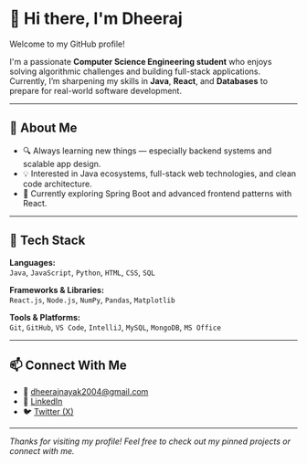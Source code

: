 # 👋 Hi there, I'm Dheeraj

Welcome to my GitHub profile!

I'm a passionate **Computer Science Engineering student** who enjoys solving algorithmic challenges and building full-stack applications. Currently, I’m sharpening my skills in **Java**, **React**, and **Databases** to prepare for real-world software development.

---

## 🚀 About Me

- 🔍 Always learning new things — especially backend systems and scalable app design.
- 💡 Interested in Java ecosystems, full-stack web technologies, and clean code architecture.
- 🌱 Currently exploring Spring Boot and advanced frontend patterns with React.

---

## 🧰 Tech Stack

**Languages:**  
`Java`, `JavaScript`, `Python`, `HTML`, `CSS`, `SQL`

**Frameworks & Libraries:**  
`React.js`, `Node.js`, `NumPy`, `Pandas`, `Matplotlib`

**Tools & Platforms:**  
`Git`, `GitHub`, `VS Code`, `IntelliJ`, `MySQL`, `MongoDB`, `MS Office`

---

## 📫 Connect With Me

- 📧 [dheerajnayak2004@gmail.com](mailto:dheerajnayak2004@gmail.com)
- 🔗 [LinkedIn](https://www.linkedin.com/in/dheerajnayakk)
- 🐦 [Twitter (X)](https://www.x.com/dheerajnayakkkk)

---

_Thanks for visiting my profile! Feel free to check out my pinned projects or connect with me._
